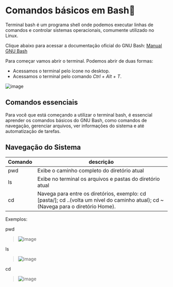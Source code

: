 # Comandos básicos em Bash🐧

Terminal bash é um programa shell onde podemos executar linhas de comandos e controlar sistemas operacionais, comumente utilizado no Linux.

Clique abaixo para acessar a documentação oficial do GNU Bash:
[Manual GNU Bash](https://www.gnu.org/software/bash/manual/bash.html)

Para começar vamos abrir o terminal. Podemos abrir de duas formas:
- Acessamos o terminal pelo ícone no desktop.
- Acessamos o terminal pelo comando _Ctrl + Alt + T_.

![image](https://github.com/user-attachments/assets/96317331-2bce-4091-977f-187af0ab36cb)

## Comandos essenciais

Para você que está começando a utilizar o terminal bash, é essencial aprender os comandos básicos do GNU Bash, como comandos de navegação, gerenciar arquivos, ver informações do sistema e até automatização de tarefas.

## Navegação do Sistema

| Comando      | descrição |
| ----------- | ----------- |
| pwd     | Exibe o caminho completo do diretório atual  |
| ls  | Exibe no terminal os arquivos e pastas do diretório atual |
| cd | Navega para entre os diretórios, exemplo: cd [pasta/]; cd ..(volta um nível do caminho atual); cd ~(Navega para o diretório Home).

Exemplos:

pwd
> ![image](https://github.com/user-attachments/assets/c41b0791-e2cc-4a6f-b799-1be4d6d17f3f)

ls
> ![image](https://github.com/user-attachments/assets/405abe07-f298-4074-8992-fb55d5939ae1)

cd
> ![image](https://github.com/user-attachments/assets/77b0e59f-0d78-40bc-9e96-c7225197d181)
